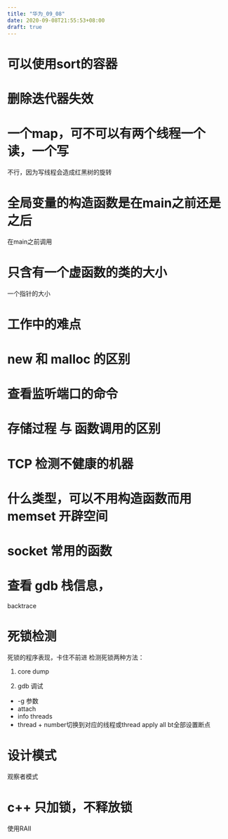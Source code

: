 ```yaml
---
title: "华为_09_08"
date: 2020-09-08T21:55:53+08:00
draft: true
---
```


# 可以使用sort的容器
# 删除迭代器失效


# 一个map，可不可以有两个线程一个读，一个写
不行，因为写线程会造成红黑树的旋转

# 全局变量的构造函数是在main之前还是之后
在main之前调用

# 只含有一个虚函数的类的大小
一个指针的大小

# 工作中的难点

# new 和 malloc 的区别

# 查看监听端口的命令

# 存储过程 与 函数调用的区别

# TCP 检测不健康的机器

# 什么类型，可以不用构造函数而用 memset 开辟空间

# socket 常用的函数

# 查看 gdb 栈信息， 
backtrace

# 死锁检测
死锁的程序表现，卡住不前进
检测死锁两种方法：
1. core dump
   
2. gdb 调试
- -g 参数
- attach
- info threads
- thread + number切换到对应的线程或thread apply all bt全部设置断点

# 设计模式
观察者模式

# c++ 只加锁，不释放锁
使用RAII




